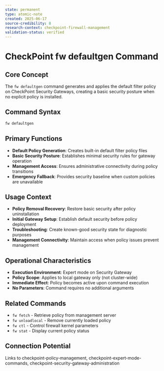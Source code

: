 ```yaml
---
state: permanent
type: atomic-note
created: 2025-06-17
source-credibility: 8
research-context: checkpoint-firewall-management
validation-status: verified
---
```


# CheckPoint fw defaultgen Command

## Core Concept
The `fw defaultgen` command generates and applies the default filter policy on CheckPoint Security Gateways, creating a basic security posture when no explicit policy is installed.

## Command Syntax
```bash
fw defaultgen
```

## Primary Functions
- **Default Policy Generation**: Creates built-in default filter policy files
- **Basic Security Posture**: Establishes minimal security rules for gateway operation
- **Management Access**: Ensures administrative connectivity during policy transitions
- **Emergency Fallback**: Provides security baseline when custom policies are unavailable

## Usage Context
- **Policy Removal Recovery**: Restore basic security after policy uninstallation
- **Initial Gateway Setup**: Establish default security before policy deployment
- **Troubleshooting**: Create known-good security state for diagnostic purposes
- **Management Connectivity**: Maintain access when policy issues prevent management

## Operational Characteristics
- **Execution Environment**: Expert mode on Security Gateway
- **Policy Scope**: Applies to local gateway only (not cluster-wide)
- **Immediate Effect**: Policy becomes active upon command execution
- **No Parameters**: Command requires no additional arguments

## Related Commands
- `fw fetch` - Retrieve policy from management server
- `fw unloadlocal` - Remove currently loaded policy
- `fw ctl` - Control firewall kernel parameters
- `fw stat` - Display current policy status

## Connection Potential
Links to checkpoint-policy-management, checkpoint-expert-mode-commands, checkpoint-security-gateway-administration